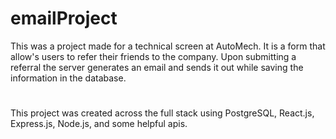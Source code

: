 # emailProject

This was a project made for a technical screen at AutoMech. It is a form that allow's users to refer their friends to the company. Upon submitting a referral the server generates an email and sends it out while saving the information in the database.
#

This project was created across the full stack using PostgreSQL, React.js, Express.js, Node.js, and some helpful apis.
